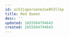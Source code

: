 ```yaml
---
id: oi53japorxene2ue9h3llkp
title: Red Queen
desc: ''
updated: 1655504794643
created: 1655504794643
---
```


